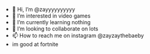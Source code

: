 - 👋 Hi, I’m @zayyyyyyyyyy
- 👀 I’m interested in video games
- 🌱 I’m currently learning nothing
- 💞️ I’m looking to collaborate on lots
- 📫 How to reach me on instagram @zayzaythebaeby
- im good at fortnite

<!---
zayyyyyyyyyy/zayyyyyyyyyy is a ✨ special ✨ repository because its `README.md` (this file) appears on your GitHub profile.
You can click the Preview link to take a look at your changes.
--->
